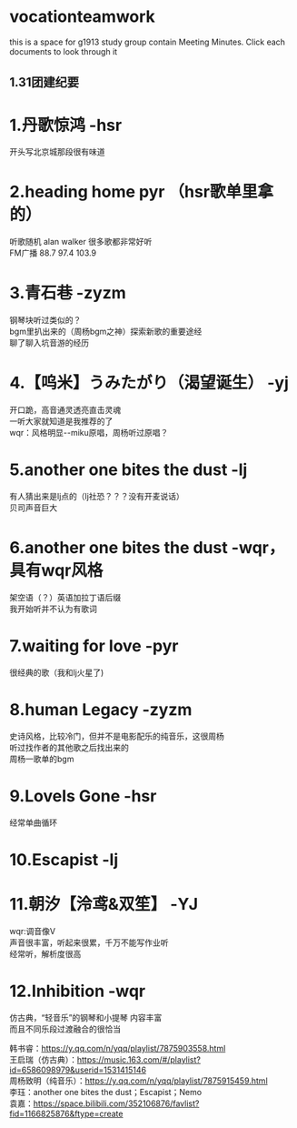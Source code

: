 # vocationteamwork
this is a space for g1913 study group contain  Meeting Minutes.
Click each documents to look through it
  
## 1.31团建纪要
# 1.丹歌惊鸿    -hsr  
  开头写北京城那段很有味道  
# 2.heading home pyr （hsr歌单里拿的）  
  听歌随机 alan walker 很多歌都非常好听  
  FM广播  88.7  97.4  103.9  
# 3.青石巷 -zyzm  
  钢琴块听过类似的？  
  bgm里扒出来的（周杨bgm之神）探索新歌的重要途经  
  聊了聊入坑音游的经历  
# 4.【呜米】うみたがり（渴望诞生） -yj  
  开口跪，高音通灵透亮直击灵魂  
  一听大家就知道是我推荐的了  
  wqr：风格明显--miku原唱，周杨听过原唱？  
# 5.another one bites the dust  -lj  
  有人猜出来是lj点的（lj社恐？？？没有开麦说话）  
  贝司声音巨大  
# 6.another one bites the dust  -wqr，具有wqr风格  
  架空语（？）英语加拉丁语后缀  
  我开始听并不认为有歌词  
# 7.waiting for love -pyr  
  很经典的歌（我和lj火星了)  
# 8.human Legacy -zyzm  
  史诗风格，比较冷门，但并不是电影配乐的纯音乐，这很周杨  
  听过找作者的其他歌之后找出来的  
  周杨一歌单的bgm  
# 9.LoveIs Gone -hsr  
  经常单曲循环  
# 10.Escapist -lj   
# 11.朝汐【泠鸢&双笙】  -YJ  
  wqr:调音像V  
  声音很丰富，听起来很累，千万不能写作业听  
  经常听，解析度很高    
# 12.Inhibition -wqr  
  仿古典，“轻音乐”的钢琴和小提琴  内容丰富  
  而且不同乐段过渡融合的很恰当  
    
韩书睿：https://y.qq.com/n/yqq/playlist/7875903558.html  
王启瑞（仿古典）：https://music.163.com/#/playlist?id=6586098979&userid=1531415146  
周杨致明（纯音乐）：https://y.qq.com/n/yqq/playlist/7875915459.html  
李珏：another one bites the dust；Escapist；Nemo  
袁嘉：https://space.bilibili.com/352106876/favlist?fid=1166825876&ftype=create  

